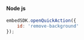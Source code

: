 <CodeBlock slots="heading, code" repeat="1" languages=" js" />

#### Node js

```js
embedSDK.openQuickAction({
    id: 'remove-background'
});
```